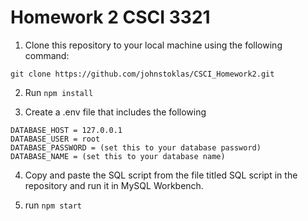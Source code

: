# Homework 2 CSCI 3321
  
1. Clone this repository to your local machine using the following command:

 ```
 git clone https://github.com/johnstoklas/CSCI_Homework2.git
```

2. Run ```npm install ```

4. Create a .env file that includes the following
```
DATABASE_HOST = 127.0.0.1
DATABASE_USER = root
DATABASE_PASSWORD = (set this to your database password)
DATABASE_NAME = (set this to your database name)
```

4. Copy and paste the SQL script from the file titled SQL script in the repository and run it in MySQL Workbench.

5. run ``` npm start ```





